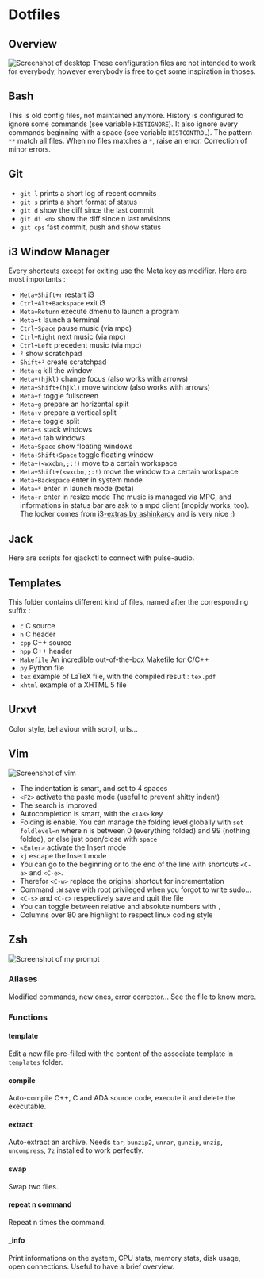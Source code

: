 # Dotfiles

## Overview
![Screenshot of desktop](TODO)
These configuration files are not intended to work for everybody, however everybody is free to get some inspiration in thoses.


## Bash
This is old config files, not maintained anymore.
History is configured to ignore some commands (see variable `HISTIGNORE`). It also ignore every commands beginning with a space (see variable `HISTCONTROL`).
The pattern `**` match all files.
When no files matches a `*`, raise an error.
Correction of minor errors.


## Git
* `git l` prints a short log of recent commits
* `git s` prints a short format of status
* `git d` show the diff since the last commit
* `git di <n>` show the diff since n last revisions
* `git cps` fast commit, push and show status


## i3 Window Manager
Every shortcuts except for exiting use the Meta key as modifier. Here are most importants : 
* `Meta+Shift+r` restart i3
* `Ctrl+Alt+Backspace` exit i3
* `Meta+Return` execute dmenu to launch a program
* `Meta+t` launch a terminal
* `Ctrl+Space` pause music (via mpc)
* `Ctrl+Right` next music (via mpc)
* `Ctrl+Left` precedent music (via mpc)
* `²` show scratchpad
* `Shift+²` create scratchpad
* `Meta+q` kill the window
* `Meta+(hjkl)` change focus (also works with arrows)
* `Meta+Shift+(hjkl)` move window (also works with arrows)
* `Meta+f` toggle fullscreen
* `Meta+g` prepare an horizontal split
* `Meta+v` prepare a vertical split
* `Meta+e` toggle split
* `Meta+s` stack windows
* `Meta+d` tab windows
* `Meta+Space` show floating windows
* `Meta+Shift+Space` toggle floating window
* `Meta+(<wxcbn,;:!)` move to a certain workspace
* `Meta+Shift+(<wxcbn,;:!)` move the window to a certain workspace
* `Meta+Backspace` enter in system mode
* `Meta+*` enter in launch mode (beta)
* `Meta+r` enter in resize mode
The music is managed via MPC, and informations in status bar are ask to a mpd client (mopidy works, too).
The locker comes from [i3-extras by ashinkarov](https://github.com/ashinkarov/i3-extras) and is very nice ;)


## Jack
Here are scripts for qjackctl to connect with pulse-audio.


## Templates
This folder contains different kind of files, named after the corresponding suffix : 
* `c` C source
* `h` C header
* `cpp` C++ source
* `hpp` C++ header
* `Makefile` An incredible out-of-the-box Makefile for C/C++
* `py` Python file
* `tex` example of LaTeX file, with the compiled result : `tex.pdf`
* `xhtml` example of a XHTML 5 file


## Urxvt
Color style, behaviour with scroll, urls...


## Vim
![Screenshot of vim](TODO)
* The indentation is smart, and set to 4 spaces
* `<F2>` activate the paste mode (useful to prevent shitty indent)
* The search is improved
* Autocompletion is smart, with the `<TAB>` key
* Folding is enable. You can manage the folding level globally with `set foldlevel=n` where n is between 0 (everything folded) and 99 (nothing folded), or else just open/close with `space`
* `<Enter>` activate the Insert mode
* `kj` escape the Insert mode
* You can go to the beginning or to the end of the line with shortcuts `<C-a>` and `<C-e>`.
* Therefor `<C-w>` replace the original shortcut for incrementation
* Command `:W` save with root privileged when you forgot to write sudo...
* `<C-s>` and `<C-c>` respectively save and quit the file
* You can toggle between relative and absolute numbers with `,` 
* Columns over 80 are highlight to respect linux coding style


## Zsh
![Screenshot of my prompt](TODO)

### Aliases
Modified commands, new ones, error corrector... See the file to know more.

### Functions
#### template
Edit a new file pre-filled with the content of the associate template in `templates` folder.
#### compile
Auto-compile C++, C and ADA source code, execute it and delete the executable.
#### extract
Auto-extract an archive. Needs `tar`, `bunzip2`, `unrar`, `gunzip`, `unzip`, `uncompress`, `7z` installed to work perfectly.
#### swap
Swap two files.
#### repeat n command
Repeat n times the command.
#### \_info
Print informations on the system, CPU stats, memory stats, disk usage, open connections.
Useful to have a brief overview.



